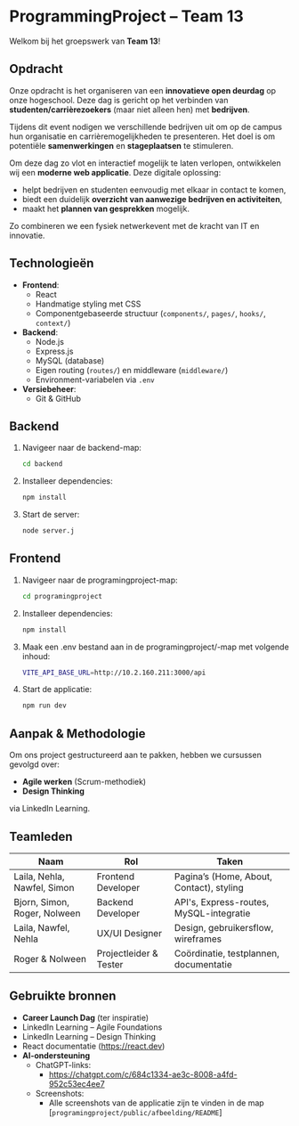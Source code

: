 # ProgrammingProject – Team 13

Welkom bij het groepswerk van **Team 13**!

## Opdracht

Onze opdracht is het organiseren van een **innovatieve open deurdag** op onze hogeschool. Deze dag is gericht op het verbinden van **studenten/carrièrezoekers** (maar niet alleen hen) met **bedrijven**. 

Tijdens dit event nodigen we verschillende bedrijven uit om op de campus hun organisatie en carrièremogelijkheden te presenteren. Het doel is om potentiële **samenwerkingen** en **stageplaatsen** te stimuleren.

Om deze dag zo vlot en interactief mogelijk te laten verlopen, ontwikkelen wij een **moderne web applicatie**. Deze digitale oplossing:

- helpt bedrijven en studenten eenvoudig met elkaar in contact te komen,
- biedt een duidelijk **overzicht van aanwezige bedrijven en activiteiten**,
- maakt het **plannen van gesprekken** mogelijk.

Zo combineren we een fysiek netwerkevent met de kracht van IT en innovatie.

## Technologieën

- **Frontend**:
  - React
  - Handmatige styling met CSS
  - Componentgebaseerde structuur (`components/`, `pages/`, `hooks/`, `context/`)
- **Backend**: 
  - Node.js
  - Express.js
  - MySQL (database)
  - Eigen routing (`routes/`) en middleware (`middleware/`)
  - Environment-variabelen via `.env`
- **Versiebeheer**: 
  - Git & GitHub

## Backend
1. Navigeer naar de backend-map:
   ```bash
   cd backend

2. Installeer dependencies:
   ```bash
   npm install

3. Start de server:
   ```bash
   node server.j


## Frontend

1. Navigeer naar de programingproject-map:
   ```bash
   cd programingproject

2. Installeer dependencies:
   ```bash
   npm install

3. Maak een .env bestand aan in de programingproject/-map met volgende inhoud:
   ```bash
   VITE_API_BASE_URL=http://10.2.160.211:3000/api

4. Start de applicatie: 
   ```bash
   npm run dev

## Aanpak & Methodologie

Om ons project gestructureerd aan te pakken, hebben we cursussen gevolgd over:

- **Agile werken** (Scrum-methodiek)
- **Design Thinking**

via LinkedIn Learning.

## Teamleden

| Naam                        | Rol                  | Taken                                      |
|-----------------------------|----------------------|--------------------------------------------|
| Laila, Nehla, Nawfel, Simon | Frontend Developer   | Pagina’s (Home, About, Contact), styling   |
| Bjorn, Simon, Roger, Nolween| Backend Developer    | API's, Express-routes, MySQL-integratie    |
| Laila, Nawfel, Nehla        | UX/UI Designer       | Design, gebruikersflow, wireframes         |
| Roger & Nolween             |Projectleider & Tester| Coördinatie, testplannen, documentatie     |


## Gebruikte bronnen

- **Career Launch Dag** (ter inspiratie)
- LinkedIn Learning – Agile Foundations
- LinkedIn Learning – Design Thinking
- React documentatie (https://react.dev)
- **AI-ondersteuning**
   - ChatGPT-links:
     - https://chatgpt.com/c/684c1334-ae3c-8008-a4fd-952c53ec4ee7
   - Screenshots:
     - Alle screenshots van de applicatie zijn te vinden in de map 
     [`programingproject/public/afbeelding/README`]
